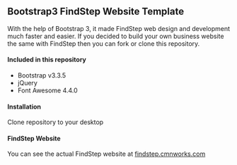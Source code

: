 ## Bootstrap3 FindStep Website Template
With the help of Bootstrap 3, it made FindStep web design and development much faster and easier.
If you decided to build your own business website the same with FindStep then you can fork or clone this repository.

#### Included in this repository
- Bootstrap v3.3.5
- jQuery
- Font Awesome 4.4.0

#### Installation
Clone repository to your desktop

#### FindStep Website
You can see the actual FindStep website at
[findstep.cmnworks.com](http://findstep.cmnworks.com)
